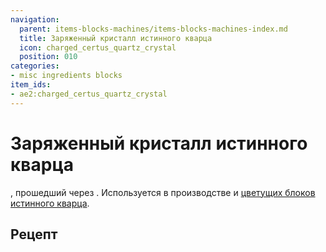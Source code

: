 ```yaml
---
navigation:
  parent: items-blocks-machines/items-blocks-machines-index.md
  title: Заряженный кристалл истинного кварца
  icon: charged_certus_quartz_crystal
  position: 010
categories:
- misc ingredients blocks
item_ids:
- ae2:charged_certus_quartz_crystal
---
```


# Заряженный кристалл истинного кварца

<ItemImage id="charged_certus_quartz_crystal" scale="4" />

<ItemLink id="certus_quartz_crystal" />, прошедший через <ItemLink id="charger" />. Используется в производстве <ItemLink id="fluix_crystal" /> и [цветущих блоков истинного кварца](../items-blocks-machines/budding_certus.md).

## Рецепт

<RecipeFor id="charged_certus_quartz_crystal" />